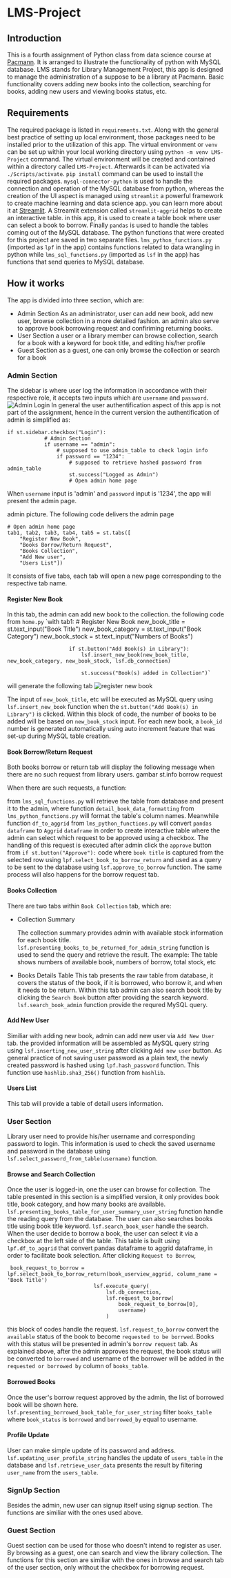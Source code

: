 # LMS-Project

## Introduction
This is a fourth assignment of Python class from data science course at [Pacmann](https://pacmann.io/). It is arranged to illustrate the functionality of python with MySQL database. LMS stands for Library Management Project, this app is designed to manage the administration of a suppose to be a library at Pacmann. Basic functionality covers adding new books into the collection, searching for books, adding new users and viewing books status, etc.

## Requirements
The required package is listed in ```requirements.txt```. Along with the general best practice of setting up local environment, those packages need to be installed prior to the utilization of this app. The virtual environment or ```venv``` can be set up within your local working directory using  ```python -m venv LMS-Project``` command. The virtual environment will be created and contained within a directory called ```LMS-Project```. Afterwards it can be activated via ```./Scripts/activate```. ```pip install``` command can be used to install the required packages. ```mysql-connector-python``` is used to handle the connection and operation of the MySQL database from python, whereas the creation of the UI aspect is managed using ```streamlit``` a powerful framework to create machine learning and data science app. you can learn more about it at  [Streamlit](https://streamlit.io/). A Streamlit extension called ```streamlit-aggrid``` helps to create an interactive table. in this app, it is used to create a table book where user can select a book to borrow. Finally ```pandas``` is used to handle the tables coming out of the MySQL database. The python functions that were created for this project are saved in two separate files. `lms_python_functions.py` (imported as `lpf` in the app) contains functions related to data wrangling in python while `lms_sql_functions.py` (imported as `lsf` in the app) has functions that send queries to MySQL database.




## How it works
The app is divided into three section, which are:
- Admin Section
  As an administrator, user can add new book, add new user, browse collection in a more detailed fashion. an admin also serve to approve book borrowing request and confiriming returning books.
- User Section
  a user or a library member can browse collection, search for a book with a keyword for book title, and editing his/her profile
- Guest Section
  as a guest, one can only browse the collection or search for a book 

### Admin Section
The sidebar is where user log the information in accordance with their respective role, it accepts two inputs which are `username` and `password`.
![Admin Login](https://github.com/manunggal/LMS-Project/blob/master/readme%20pics/admin_login.jpg)
In general the user authentification aspect of this app is not part of the assignment, hence in the current version the authentification of admin is simplified as:
```
if st.sidebar.checkbox("Login"):
            # Admin Section
            if username == "admin":
                # supposed to use admin_table to check login info
                if password == "1234":
                    # supposed to retrieve hashed password from admin_table
                    st.success("Logged as Admin")
                    # Open admin home page
```
When `username` input is 'admin' and `password` input is '1234', the app will present the admin page.

admin picture. The following code delivers the admin page
```
# Open admin home page
tab1, tab2, tab3, tab4, tab5 = st.tabs([
    "Register New Book", 
    "Books Borrow/Return Request",
    "Books Collection", 
    "Add New user",
    "Users List"])
```
 It consists of five tabs, each tab will open a new page corresponding to the respective tab name.
 
#### Register New Book
In this tab, the admin can add new book to the collection. the following code from `home.py` 
`with tab1: # Register New Book
                        new_book_title = st.text_input("Book Title")
                        new_book_category = st.text_input("Book Category")
                        new_book_stock = st.text_input("Numbers of Books")

                        if st.button("Add Book(s) in Library"):
                            lsf.insert_new_book(new_book_title, new_book_category, new_book_stock, lsf.db_connection)

                            st.success("Book(s) added in Collection")`

will generate the following tab
![register new book](https://github.com/manunggal/LMS-Project/blob/1daccf9b0a8e18dc77ca9f445621ab599ec3f6c9/readme%20pics/register_new_book_admin.jpg)

The input of `new_book_title`, etc will be executed as MySQL query using `lsf.insert_new_book` function when the `st.button("Add Book(s) in Library")` is clicked. Within this block of code, the number of books to be added will be based  on `new_book_stock` input. For each new book, a `book_id` number is generated automatically using auto increment feature that was set-up during MySQL table creation.

#### Book Borrow/Return Request
Both books borrow or return tab will display the following message when there are no such request from library users.
gambar st.info borrow request


When there are such requests, a function:



from `lms_sql_functions.py` will retrieve the table from database and present it to the admin, where function `detail_book_data_formatting` from `lms_python_functions.py` will format the table's column names. Meanwhile function `df_to_aggrid` from `lms_python_functions.py` will convert `pandas` `dataframe` to `Aggrid` `dataframe` in order to create interactive table where the admin can select which request to be approved using a checkbox.
The handling of this request is executed after admin click the `approve` button from `if st.button("Approve"):` code where `book title` is captured from the selected row using `lpf.select_book_to_borrow_return` and used as a query to be sent to the database using `lsf.approve_to_borrow` function. 
The same process will also happens for the borrow request tab. 


#### Books Collection
There are two tabs within `Book Collection` tab, which are:
- Collection Summary
  
    The collection summary provides admin with available stock information for each book title. `lsf.presenting_books_to_be_returned_for_admin_string` function is used to send the query and retrieve the result. 
    The example: 
    The table shows numbers of available book, numbers of borrow, total stock, etc

- Books Details Table
  This tab presents the raw table from database, it covers the status of the book, if it is borrowed, who borrow it, and when it needs to be return. 
  Within this tab admin can also search book title by clicking the `Search Book` button after providing the search keyword. `lsf.search_book_admin` function provide the requred MySQL query.





#### Add New User
Similiar with adding new book, admin can add new user via `Add New User` tab. the provided information will be assembled as MySQL query string using `lsf.inserting_new_user_string` after clicking `Add new user` button. As general practice of not saving user password as a plain text, the newly created password is hashed using `lpf.hash_password` function. This function use `hashlib.sha3_256()` function from `hashlib`.

#### Users List
This tab will provide a table of detail users information.

### User Section
Library user need to provide his/her username and corresponding password  to login. This information is used to check the saved username and password in the database using `lsf.select_password_from_table(username)` function.

#### Browse and Search Collection
Once the user is logged-in, one the user can browse for collection. The table presented in this section is a simplified version, it only provides book title, book category, and how many books are available. `lsf.presenting_books_table_for_user_summary_user_string` function handle the reading query from the database. The user can also searches books title using book title keyword.  `lsf.search_book_user` handle the search.
When the user decide to borrow a book, the user can select it via a checkbox at the left side of the table. This table is built using `lpf.df_to_aggrid` that convert pandas dataframe to aggrid dataframe, in order to facilitate book selection. After clicking `Request to Borrow`, 
```
 book_request_to_borrow = lpf.select_book_to_borrow_return(book_userview_aggrid, column_name = 'Book Title') 
                            lsf.execute_query(
                                lsf.db_connection,
                                lsf.request_to_borrow(
                                    book_request_to_borrow[0], 
                                    username)
                                )
``` 
this block of codes handle the request. `lsf.request_to_borrow` convert the `available` status of the book to become `requested to be borrwed`. Books with this status will be presented in admin's `borrow request` tab. As explained above, after the admin approves the request, the book status will be converted to `borrowed` and username of the borrower will be added in the `requested or borrowed by` column of `books_table`.


#### Borrowed Books
Once the user's borrow request approved by the admin, the list of borrowed book will be shown here. `lsf.presenting_borrowed_book_table_for_user_string` filter `books_table` where `book_status` is `borrowed` and `borrowed_by` equal to username.


#### Profile Update
User can make simple update of its password and address. ` lsf.updating_user_profile_string` handles the update of `users_table` in the database and `lsf.retrieve_user_data` presents the result by filtering `user_name` from the `users_table`. 

### SignUp Section
Besides the admin, new user can signup itself using signup section. The functions are similiar with the ones used above.


### Guest Section
Guest section can be used for those who doesn't intend to register as user. By browsing as a guest, one can search and view the library collection. The functions for this section are similiar with the ones in browse and search tab of the user section, only without the checkbox for borrowing request.
